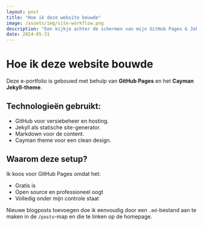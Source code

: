 ```yaml
---
layout: post
title: "Hoe ik deze website bouwde"
image: /assets/img/site-workflow.png
description: "Een kijkje achter de schermen van mijn GitHub Pages & Jekyll setup."
date: 2024-05-31
---
```


# Hoe ik deze website bouwde

Deze e-portfolio is gebouwd met behulp van **GitHub Pages** en het **Cayman Jekyll-theme**.

## Technologieën gebruikt:

- GitHub voor versiebeheer en hosting.
- Jekyll als statische site-generator.
- Markdown voor de content.
- Cayman theme voor een clean design.

## Waarom deze setup?

Ik koos voor GitHub Pages omdat het:
- Gratis is
- Open source en professioneel oogt
- Volledig onder mijn controle staat

Nieuwe blogposts toevoegen doe ik eenvoudig door een `.md`-bestand aan te maken in de `/posts`-map en die te linken op de homepage.

